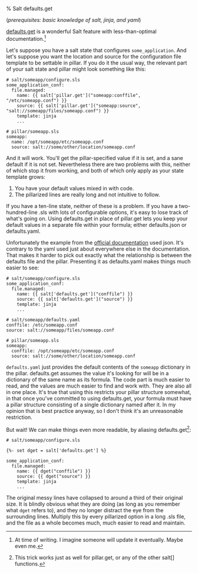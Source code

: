 % Salt defaults.get

(*prerequisites: basic knowledge of salt, jinja, and yaml*)

[defaults.get][dget] is a wonderful Salt feature with less-than-optimal documentation.[^1]

Let's suppose you have a salt state that configures `some_application`. And let's suppose you want the location and source for the configuration file template to be settable in pillar. If you do it the usual way, the relevant part of your salt state and pillar might look something like this:

```
# salt/someapp/configure.sls
some_application_conf:
  file.managed:
    name: {{ salt['pillar.get']("someapp:conffile", "/etc/someapp.conf") }}
    source: {{ salt['pillar.get']("someapp:source", "salt://someapp/files/someapp.conf") }}
    template: jinja
    ...

# pillar/someapp.sls
someapp:
  name: /opt/someapp/etc/someapp.conf
  source: salt://some/other/location/someapp.conf
```

And it will work. You'll get the pillar-specified value if it is set, and a sane default if it is not set. Nevertheless there are two problems with this, neither of which stop it from working, and both of which only apply as your state template grows:

1. You have your default values mixed in with code.
2. The pillarized lines are really long and not intuitive to follow.

If you have a ten-line state, neither of these is a problem. If you have a two-hundred-line .sls with lots of configurable options, it's easy to lose track of what's going on. Using defaults.get in place of pillar.get lets you keep your default values in a separate file within your formula; either defaults.json or defaults.yaml. 

Unfortunately the example from the [official documentation][dget] used json. It's contrary to the yaml used just about everywhere else in the documentation. That makes it harder to pick out exactly what the relationship is between the defaults file and the pillar. Presenting it as defaults.yaml makes things much easier to see:

```
# salt/someapp/configure.sls
some_application_conf:
  file.managed:
    name: {{ salt['defaults.get']("conffile") }}
    source: {{ salt['defaults.get']("source") }}
    template: jinja
    ...

# salt/someapp/defaults.yaml
conffile: /etc/someapp.conf
source: salt://someapp/files/someapp.conf

# pillar/someapp.sls
someapp:
  conffile: /opt/someapp/etc/someapp.conf
  source: salt://some/other/location/someapp.conf
```

`defaults.yaml` just provides the default contents of the `someapp` dictionary in the pillar. defaults.get assumes the value it's looking for will be in a dictionary of the same name as its formula. The code part is much easier to read, and the values are much easier to find and work with. They are also all in one place. It's true that using this restricts your pillar structure somewhat, in that once you've committed to using defaults.get, your formula must have a pillar structure consisting of a single dictionary named after it. In my opinion that is best practice anyway, so I don't think it's an unreasonable restriction.

But wait! We can make things even more readable, by aliasing defaults.get[^2]:

```
# salt/someapp/configure.sls

{%- set dget = salt['defaults.get'] %}

some_application_conf:
  file.managed:
    name: {{ dget("conffile") }}
    source: {{ dget("source") }}
    template: jinja
    ...
```

The original messy lines have collapsed to around a third of their original size. It is blindly obvious what they are doing (as long as you remember what `dget` refers to), and they no longer distract the eye from the surrounding lines. Multiply this by every pillarized option in a long .sls file, and the file as a whole becomes much, much easier to read and maintain.

[^1]: At time of writing. I imagine someone will update it eventually. Maybe even me.

[^2]: This trick works just as well for pillar.get, or any of the other salt[] functions.

[dget]: http://docs.saltstack.com/en/latest/ref/modules/all/salt.modules.defaults.html#salt.modules.defaults.get
